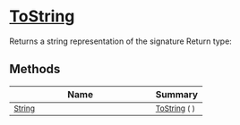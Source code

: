 # [ToString](./Signature-100663445.md)

Returns a string representation of the signature
Return type:
## Methods

| Name | Summary | 
| --- | --- | 
| <sub>[String](https://docs.microsoft.com/en-us/dotnet/api/System.String)</sub><img width=200/>| <sub>[ToString](./Signature-100663445.md) (  )</sub>| <br>


